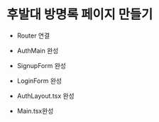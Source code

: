 # 후발대 방명록 페이지 만들기

- Router 연결
- AuthMain 완성
- SignupForm 완성
- LoginForm 완성

- AuthLayout.tsx 완성
- Main.tsx완성
